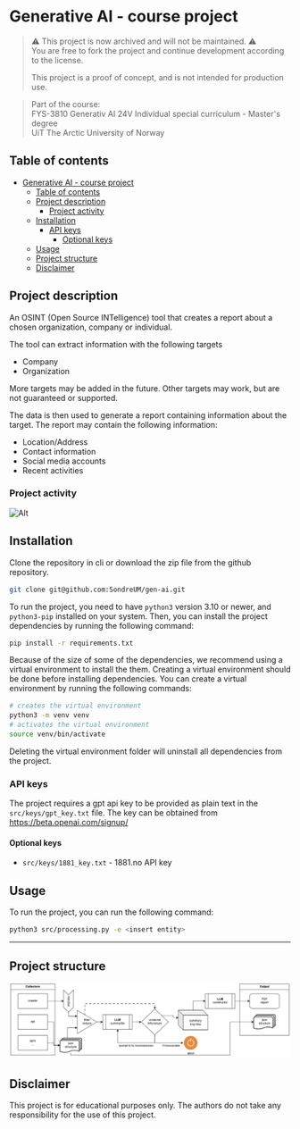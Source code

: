 # Generative AI - course project

> ⚠️ This project is now archived and will not be maintained. ⚠️\
> You are free to fork the project and continue development according to the license.
>
> This project is a proof of concept, and is not intended for production use.

> Part of the course:\
> FYS-3810 Generativ AI 24V Individual special curriculum - Master's degree\
> UiT The Arctic University of Norway

## Table of contents

- [Generative AI - course project](#generative-ai---course-project)
  - [Table of contents](#table-of-contents)
  - [Project description](#project-description)
    - [Project activity](#project-activity)
  - [Installation](#installation)
    - [API keys](#api-keys)
      - [Optional keys](#optional-keys)
  - [Usage](#usage)
  - [Project structure](#project-structure)
  - [Disclaimer](#disclaimer)

## Project description

An OSINT (Open Source INTelligence) tool that creates a report about a chosen organization, company or individual.

The tool can extract information with the following targets

- Company
- Organization

More targets may be added in the future.
Other targets may work, but are not guaranteed or supported.

The data is then used to generate a report containing information about the target.
The report may contain the following information:

- Location/Address
- Contact information
- Social media accounts
- Recent activities

### Project activity

![Alt](https://repobeats.axiom.co/api/embed/b16fb7d94a73f0f71a96f0dd343a6c7cf0ea409f.svg "Repobeats analytics image")

## Installation

Clone the repository in cli or download the zip file from the github repository.

```bash
git clone git@github.com:SondreUM/gen-ai.git
```

To run the project, you need to have `python3` version 3.10 or newer, and `python3-pip` installed on your system.
Then, you can install the project dependencies by running the following command:

```bash
pip install -r requirements.txt
```

Because of the size of some of the dependencies, we recommend using a virtual environment to install the them.
Creating a virtual environment should be done before installing dependencies.
You can create a virtual environment by running the following commands:

```bash
# creates the virtual environment
python3 -m venv venv
# activates the virtual environment
source venv/bin/activate
```

Deleting the virtual environment folder will uninstall all dependencies from the project.

### API keys

The project requires a gpt api key to be provided as plain text in the `src/keys/gpt_key.txt` file.
The key can be obtained from <https://beta.openai.com/signup/>

#### Optional keys

- `src/keys/1881_key.txt` - 1881.no API key

## Usage

To run the project, you can run the following command:

```bash
python3 src/processing.py -e <insert entity>
```

---

## Project structure

![UML diagram](docs/img/uml_bck.png "UML diagram")

## Disclaimer

This project is for educational purposes only. The authors do not take any responsibility for the use of this project.
